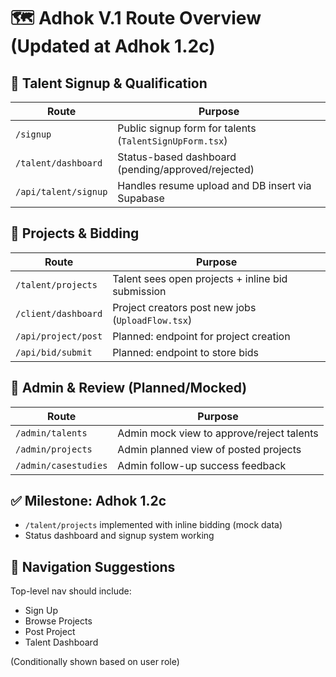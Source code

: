 # 🗺️ Adhok V.1 Route Overview (Updated at Adhok 1.2c)

## 👤 Talent Signup & Qualification
| Route                | Purpose                                                |
|----------------------|--------------------------------------------------------|
| `/signup`            | Public signup form for talents (`TalentSignUpForm.tsx`) |
| `/talent/dashboard`  | Status-based dashboard (pending/approved/rejected)    |
| `/api/talent/signup` | Handles resume upload and DB insert via Supabase      |

## 🧳 Projects & Bidding
| Route                | Purpose                                              |
|----------------------|------------------------------------------------------|
| `/talent/projects`   | Talent sees open projects + inline bid submission     |
| `/client/dashboard`  | Project creators post new jobs (`UploadFlow.tsx`)     |
| `/api/project/post`  | Planned: endpoint for project creation                |
| `/api/bid/submit`    | Planned: endpoint to store bids                       |

## 🔐 Admin & Review (Planned/Mocked)
| Route                | Purpose                                              |
|----------------------|------------------------------------------------------|
| `/admin/talents`     | Admin mock view to approve/reject talents            |
| `/admin/projects`    | Admin planned view of posted projects                 |
| `/admin/casestudies` | Admin follow-up success feedback                     |

## ✅ Milestone: Adhok 1.2c
- `/talent/projects` implemented with inline bidding (mock data)
- Status dashboard and signup system working

## 🧭 Navigation Suggestions
Top-level nav should include:
- Sign Up
- Browse Projects
- Post Project
- Talent Dashboard

(Conditionally shown based on user role)
